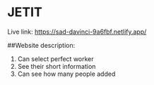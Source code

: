 # JETIT

Live link: https://sad-davinci-9a6fbf.netlify.app/

##Website description:
1. Can select perfect worker
2. See their short information
3. Can see how many people added
